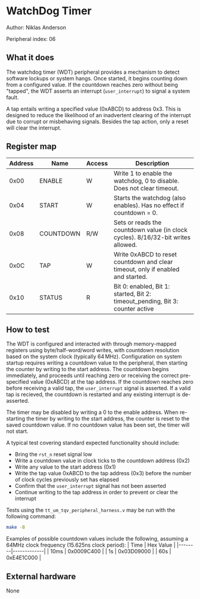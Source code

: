 <!---

This file is used to generate your project datasheet. Please fill in the information below and delete any unused
sections.

The peripheral index is the number TinyQV will use to select your peripheral.  You will pick a free
slot when raising the pull request against the main TinyQV repository, and can fill this in then.  You
also need to set this value as the PERIPHERAL_NUM in your test script.

You can also include images in this folder and reference them in the markdown. Each image must be less than
512 kb in size, and the combined size of all images must be less than 1 MB.
-->

# WatchDog Timer

Author: Niklas Anderson

Peripheral index: 06

## What it does

The watchdog timer (WDT) peripheral provides a mechanism to detect software lockups or system hangs. Once started, it begins counting down from a configured value. If the countdown reaches zero without being "tapped", the WDT asserts an interrupt (`user_interrupt`) to signal a system fault.

A tap entails writing a specified value (0xABCD) to address 0x3. This is designed to reduce the likelihood of an inadvertent clearing of the interrupt due to corrupt or misbehaving signals. Besides the tap action, only a reset will clear the interrupt.

## Register map

| Address | Name       | Access | Description                                                                 |
|---------|------------|--------|-----------------------------------------------------------------------------|
|  0x00  | ENABLE     | W      | Write 1 to enable the watchdog, 0 to disable. Does not clear timeout.       |
|  0x04  | START      | W      | Starts the watchdog (also enables). Has no effect if countdown = 0.         |
|  0x08  | COUNTDOWN  | R/W    | Sets or reads the countdown value (in clock cycles). 8/16/32-bit writes allowed. |
|  0x0C  | TAP        | W      | Write 0xABCD to reset countdown and clear timeout, only if enabled and started. |
|  0x10  | STATUS     | R      | Bit 0: enabled, Bit 1: started, Bit 2: timeout_pending, Bit 3: counter active |


## How to test

The WDT is configured and interacted with through memory-mapped registers using byte/half-word/word writes, with countdown resolution based on the system clock (typically 64 MHz). Configuration on system startup requires writing a countdown value to the peripheral, then starting the counter by writing to the start address. The countdown begins immediately, and proceeds until reaching zero or receiving the correct pre-specified value (0xABCD) at the tap address. If the countdown reaches zero before receiving a valid tap, the `user_interrupt` signal is asserted. If a valid tap is recieved, the countdown is restarted and any existing interrupt is de-asserted.

The timer may be disabled by writing a 0 to the enable address. When re-starting the timer by writing to the start address, the counter is reset to the saved countdown value. If no countdown value has been set, the timer will not start.

A typical test covering standard expected functionality should include:
- Bring the `rst_n` reset signal low
- Write a countdown value in clock ticks to the countdown address (0x2)
- Write any value to the start address (0x1)
- Write the tap value 0xABCD to the tap address (0x3) before the number of clock cycles previously set has elapsed
- Confirm that the `user_interrupt` signal has not been asserted
- Continue writing to the tap address in order to prevent or clear the interrupt

Tests using the `tt_um_tqv_peripheral_harness.v` may be run with the following command:
```sh
make -B
```

Examples of possible countdown values include the following, assuming a 64MHz clock frequency (15.625ns clock period):
|  Time  |  Hex Value  |
|--------|-------------|
|  10ms  |  0x0009C400 |
|    1s  |  0x03D09000 |
|   60s  |  0xE4E1C000 |

## External hardware

None
